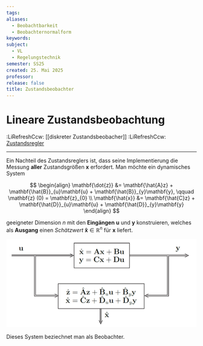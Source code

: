 ```yaml
---
tags: 
aliases:
  - Beobachtbarkeit
  - Beobachternormalform
keywords: 
subject:
  - VL
  - Regelungstechnik
semester: SS25
created: 25. Mai 2025
professor: 
release: false
title: Zustandsbeobachter
---
```


# Lineare Zustandsbeobachtung

:LiRefreshCcw: [[diskreter Zustandsbeobacher]]
:LiRefreshCcw: [Zustandsregler](Zustandsregeler.md) 

---

Ein Nachteil des Zustandsreglers ist, dass seine Implementierung die Messung **aller** Zustandsgrößen $\mathbf{x}$ erfordert. Man möchte ein dynamisches System 

$$
\begin{align}
\mathbf{\dot{z}} &= \mathbf{\hat{A}z} + \mathbf{\hat{B}}_{u}\mathbf{u} + \mathbf{\hat{B}}_{y}\mathbf{y}, \qquad \mathbf{z} (0) = \mathbf{z}_{0} \\
\mathbf{\hat{x}} &= \mathbf{\hat{C}z} + \mathbf{\hat{D}}_{u}\mathbf{u} + \mathbf{\hat{D}}_{y}\mathbf{y}
\end{align}
$$

geeigneter Dimension $n$ mit den **Eingängen** $\mathbf{u}$ und $\mathbf{y}$ konstruieren, welches als **Ausgang** einen *Schätzwert* $\mathbf{\hat{x}} \in \mathbb{R}^{n}$ für $\mathbf{x}$ liefert.

![invert_dark|600](assets/Pasted%20image%2020250525200012.png)

Dieses System beziechnet man als Beobachter.